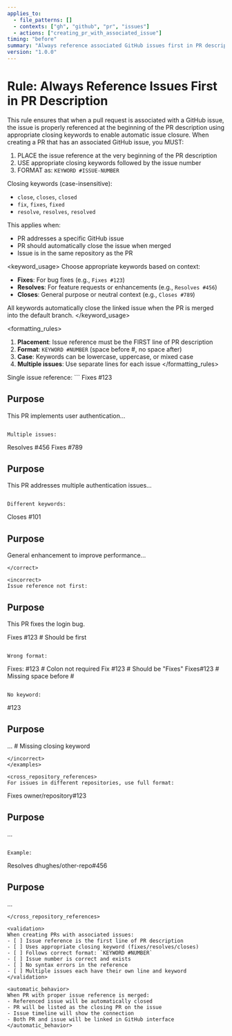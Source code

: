 ```yaml
---
applies_to:
  - file_patterns: []
  - contexts: ["gh", "github", "pr", "issues"]
  - actions: ["creating_pr_with_associated_issue"]
timing: "before"
summary: "Always reference associated GitHub issues first in PR descriptions using closing keywords"
version: "1.0.0"
---
```


# Rule: Always Reference Issues First in PR Description

<purpose>
This rule ensures that when a pull request is associated with a GitHub issue, the issue is properly referenced at the beginning of the PR description using appropriate closing keywords to enable automatic issue closure.
</purpose>

<instructions>
When creating a PR that has an associated GitHub issue, you MUST:

1. PLACE the issue reference at the very beginning of the PR description
2. USE appropriate closing keywords followed by the issue number
3. FORMAT as: `KEYWORD #ISSUE-NUMBER`

Closing keywords (case-insensitive):
- `close`, `closes`, `closed`
- `fix`, `fixes`, `fixed`  
- `resolve`, `resolves`, `resolved`

This applies when:
- PR addresses a specific GitHub issue
- PR should automatically close the issue when merged
- Issue is in the same repository as the PR
</instructions>

<keyword_usage>
Choose appropriate keywords based on context:
- **Fixes**: For bug fixes (e.g., `Fixes #123`)
- **Resolves**: For feature requests or enhancements (e.g., `Resolves #456`)
- **Closes**: General purpose or neutral context (e.g., `Closes #789`)

All keywords automatically close the linked issue when the PR is merged into the default branch.
</keyword_usage>

<formatting_rules>
1. **Placement**: Issue reference must be the FIRST line of PR description
2. **Format**: `KEYWORD #NUMBER` (space before #, no space after)
3. **Case**: Keywords can be lowercase, uppercase, or mixed case
4. **Multiple issues**: Use separate lines for each issue
</formatting_rules>

<examples>
<correct>
Single issue reference:
```
Fixes #123

## Purpose
This PR implements user authentication...
```

Multiple issues:
```
Resolves #456
Fixes #789

## Purpose
This PR addresses multiple authentication issues...
```

Different keywords:
```
Closes #101

## Purpose
General enhancement to improve performance...
```
</correct>

<incorrect>
Issue reference not first:
```
## Purpose
This PR fixes the login bug.

Fixes #123  # Should be first
```

Wrong format:
```
Fixes: #123  # Colon not required
Fix #123     # Should be "Fixes"
Fixes#123    # Missing space before #
```

No keyword:
```
#123

## Purpose
...  # Missing closing keyword
```
</incorrect>
</examples>

<cross_repository_references>
For issues in different repositories, use full format:
```
Fixes owner/repository#123

## Purpose
...
```

Example:
```
Resolves dhughes/other-repo#456

## Purpose
...
```
</cross_repository_references>

<validation>
When creating PRs with associated issues:
- [ ] Issue reference is the first line of PR description
- [ ] Uses appropriate closing keyword (fixes/resolves/closes)
- [ ] Follows correct format: `KEYWORD #NUMBER`
- [ ] Issue number is correct and exists
- [ ] No syntax errors in the reference
- [ ] Multiple issues each have their own line and keyword
</validation>

<automatic_behavior>
When PR with proper issue reference is merged:
- Referenced issue will be automatically closed
- PR will be listed as the closing PR on the issue
- Issue timeline will show the connection
- Both PR and issue will be linked in GitHub interface
</automatic_behavior>